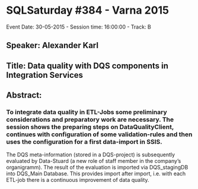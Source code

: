 # SQLSaturday #384 - Varna 2015
Event Date: 30-05-2015 - Session time: 16:00:00 - Track: B
## Speaker: Alexander Karl
## Title: Data quality with DQS components in Integration Services
## Abstract:
### To integrate data quality in ETL-Jobs some preliminary considerations and preparatory work are necessary. The session shows the preparing steps on DataQualityClient, continues with configuration of some validation-rules and then uses the configuration for a first data-import in SSIS.
The DQS meta-information (stored in a DQS-project) is subsequently evaluated by Data-Stuard (a new role of staff member in the company’s organigramm).
The result of the evaluation is imported via DQS_stagingDB into DQS_Main Database. This provides import after import, i.e. with each ETL-job there is a continuous improvement of data quality.
